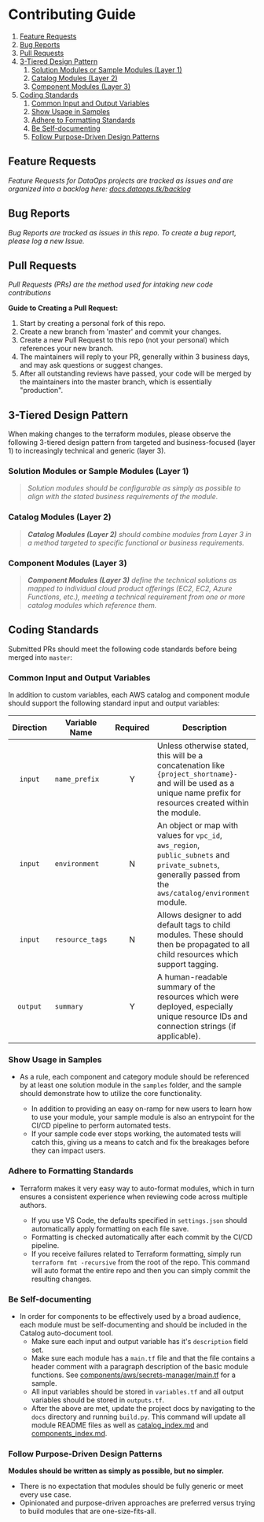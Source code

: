 # Contributing Guide

1. [Feature Requests](#feature-requests)
2. [Bug Reports](#bug-reports)
3. [Pull Requests](#pull-requests)
4. [3-Tiered Design Pattern](#3-tiered-design-pattern)
   1. [Solution Modules or Sample Modules (Layer 1)](#solution-modules-or-sample-modules-layer-1)
   2. [Catalog Modules (Layer 2)](#catalog-modules-layer-2)
   3. [Component Modules (Layer 3)](#component-modules-layer-3)
5. [Coding Standards](#coding-standards)
   1. [Common Input and Output Variables](#common-input-and-output-variables)
   2. [Show Usage in Samples](#show-usage-in-samples)
   3. [Adhere to Formatting Standards](#adhere-to-formatting-standards)
   4. [Be Self-documenting](#be-self-documenting)
   5. [Follow Purpose-Driven Design Patterns](#follow-purpose-driven-design-patterns)

## Feature Requests

_Feature Requests for DataOps projects are tracked as issues and are organized into a backlog here: [docs.dataops.tk/backlog](https://docs.dataops.tk/backlog)_

## Bug Reports

_Bug Reports are tracked as issues in this repo. To create a bug report, please log a new Issue._

## Pull Requests

_Pull Requests (PRs) are the method used for intaking new code contributions_

**Guide to Creating a Pull Request:**

1. Start by creating a personal fork of this repo.
2. Create a new branch from 'master' and commit your changes.
3. Create a new Pull Request to this repo (not your personal) which references your new branch.
4. The maintainers will reply to your PR, generally within 3 business days, and may ask questions or suggest changes.
5. After all outstanding reviews have passed, your code will be merged by the maintainers into the master branch, which is essentially "production".

## 3-Tiered Design Pattern

When making changes to the terraform modules, please observe the following 3-tiered design pattern from targeted and business-focused (layer 1) to increasingly technical and generic (layer 3).

### Solution Modules or Sample Modules (Layer 1)

> _Solution modules should be configurable as simply as possible to align with the stated business requirements of the module._


### Catalog Modules (Layer 2)

> _**Catalog Modules (Layer 2)** should combine modules from Layer 3 in a method targeted to specific functional or business requirements._


### Component Modules (Layer 3)

> _**Component Modules (Layer 3)** define the technical solutions as mapped to individual cloud product offerings (EC2, EC2, Azure Functions, etc.), meeting a technical requirement from one or more catalog modules which reference them._



## Coding Standards

Submitted PRs should meet the following code standards before being merged into `master`:

### Common Input and Output Variables

In addition to custom variables, each AWS catalog and component module should support the following standard input and output variables:

| Direction | Variable Name   | Required | Description                                                                                                                                                         |
| :-------: | --------------- | :------: | ------------------------------------------------------------------------------------------------------------------------------------------------------------------- |
|  `input`  | `name_prefix`   |    Y     | Unless otherwise stated, this will be a concatenation like `{project_shortname}-` and will be used as a unique name prefix for resources created within the module. |
|  `input`  | `environment`   |    N     | An object or map with values for `vpc_id`, `aws_region`, `public_subnets` and `private_subnets`, generally passed from the `aws/catalog/environment` module.        |
|  `input`  | `resource_tags` |    N     | Allows designer to add default tags to child modules. These should then be propagated to all child resources which support tagging.                                 |
| `output`  | `summary`       |    Y     | A human-readable summary of the resources which were deployed, especially unique resource IDs and connection strings (if applicable).                               |

### Show Usage in Samples

* As a rule, each component and category module should be referenced by at least one solution module in the `samples` folder, and the sample should demonstrate how to utilize the core functionality.

   * In addition to providing an easy on-ramp for new users to learn how to use your module, your sample module is also an entrypoint for the CI/CD pipeline to perform automated tests.
   * If your sample code ever stops working, the automated tests will catch this, giving us a means to catch and fix the breakages before they can impact users.

### Adhere to Formatting Standards

* Terraform makes it very easy way to auto-format modules, which in turn ensures a consistent experience when reviewing code across multiple authors.

   * If you use VS Code, the defaults specified in `settings.json` should automatically apply formatting on each file save.
   * Formatting is checked automatically after each commit by the CI/CD pipeline.
   * If you receive failures related to Terraform formatting, simply run `terraform fmt -recursive` from the root of the repo. This command will auto format the entire repo and then you can simply commit the resulting changes.

### Be Self-documenting

* In order for components to be effectively used by a broad audience, each module must be self-documenting and should be included in the Catalog auto-document tool.
   * Make sure each input and output variable has it's `description` field set.
   * Make sure each module has a `main.tf` file and that the file contains a header comment with a paragraph description of the basic module functions. See [components/aws/secrets-manager/main.tf](../components/aws/secrets-manager/main.tf) for a sample.
   * All input variables should be stored in `variables.tf` and all output variables should be stored in `outputs.tf`.
   * After the above are met, update the project docs by navigating to the `docs` directory and running `build.py`. This command will update all module README files as well as [catalog_index.md](catalog_index.md) and [components_index.md](components_index.md).

### Follow Purpose-Driven Design Patterns

**Modules should be written as simply as possible, but no simpler.**

* There is no expectation that modules should be fully generic or meet every use case.
* Opinionated and purpose-driven approaches are preferred versus trying to build modules that are one-size-fits-all.

